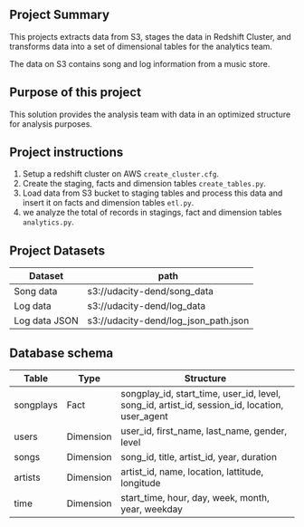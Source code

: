 ## Project Summary
This projects extracts data from S3, stages the data in Redshift Cluster, and transforms data into a set of dimensional tables for the analytics team.

The data on S3 contains song and log information from a music store. 

## Purpose of this project
This solution provides the analysis team with data in an optimized structure for analysis purposes.


## Project instructions
1. Setup a redshift cluster on AWS `create_cluster.cfg`.
2. Create the staging, facts and dimension tables `create_tables.py`.
4. Load data from S3 bucket to staging tables and process this data and insert it on facts and dimension tables `etl.py`.
5. we analyze the total of records in stagings, fact and dimension tables `analytics.py`.


## Project Datasets
| Dataset | path |
| ---- | ---- |
| Song data | s3://udacity-dend/song_data |
| Log data | s3://udacity-dend/log_data |
| Log data JSON | s3://udacity-dend/log_json_path.json | 


## Database schema
| Table | Type | Structure |
| ---- | ---- | ---- |
| songplays | Fact | songplay_id, start_time, user_id, level, song_id, artist_id, session_id, location, user_agent |
| users | Dimension | user_id, first_name, last_name, gender, level |
| songs | Dimension | song_id, title, artist_id, year, duration |
| artists | Dimension | artist_id, name, location, lattitude, longitude |
| time | Dimension | start_time, hour, day, week, month, year, weekday |




